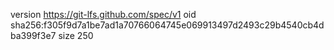 version https://git-lfs.github.com/spec/v1
oid sha256:f305f9d7a1be7ad1a70766064745e069913497d2493c29b4540cb4dba399f3e7
size 250
